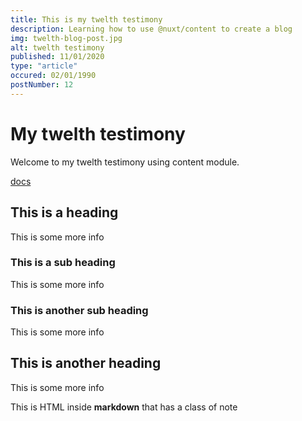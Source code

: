 ```yaml
---
title: This is my twelth testimony
description: Learning how to use @nuxt/content to create a blog
img: twelth-blog-post.jpg
alt: twelth testimony
published: 11/01/2020
type: "article"
occured: 02/01/1990
postNumber: 12
---
```


# My twelth testimony

Welcome to my twelth testimony using content module.

[docs](https://nuxtjs.org/blog/creating-blog-with-nuxt-content#installation)

## This is a heading

This is some more info

### This is a sub heading

This is some more info

### This is another sub heading

This is some more info

## This is another heading

This is some more info

<div class="bg-blue-500 text-white p-4 mb-4">
  This is HTML inside <strong>markdown</strong> that has a class of note
</div>